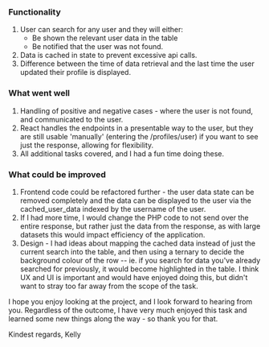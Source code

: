 ### Functionality

1. User can search for any user and they will either:
    - Be shown the relevant user data in the table
    - Be notified that the user was not found.
2. Data is cached in state to prevent excessive api calls.
3. Difference between the time of data retrieval and the last time the user updated their profile is displayed.

### What went well
1. Handling of positive and negative cases - where the user is not found, and communicated to the user.
2. React handles the endpoints in a presentable way to the user, but they are still usable 'manually' (entering the /profiles/user) if you want to see just the response, allowing for flexibility.
3. All additional tasks covered, and I had a fun time doing these.

### What could be improved
1. Frontend code could be refactored further - the user data state can be removed completely and the data can be displayed to the user via the cached_user_data indexed by the username of the user. 
2. If I had more time, I would change the PHP code to not send over the entire response, but rather just the data from the response, as with large datasets this would impact efficiency of the application.
3. Design - I had ideas about mapping the cached data instead of just the current search into the table, and then using a ternary to decide the background colour of the row -- ie. if you search for data you've already searched for previously, it would become highlighted in the table. I think UX and UI is important and would have enjoyed doing this, but didn't want to stray too far away from the scope of the task.

I hope you enjoy looking at the project, and I look forward to hearing from you. Regardless of the outcome, I have very much enjoyed this task and learned some new things along the way - so thank you for that.

Kindest regards,
Kelly